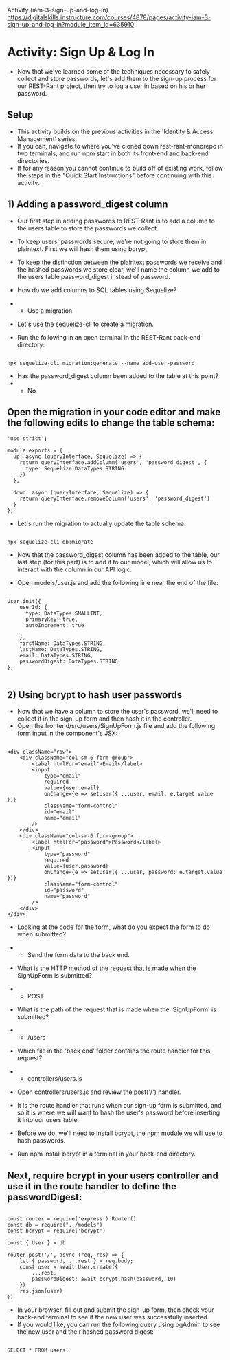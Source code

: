Activity (iam-3-sign-up-and-log-in)
https://digitalskills.instructure.com/courses/4878/pages/activity-iam-3-sign-up-and-log-in?module_item_id=635910

# Activity: Sign Up & Log In
* Now that we've learned some of the techniques necessary to safely collect and store passwords, let's add them to the sign-up process for our REST-Rant project, then try to log a user in based on his or her password.
## Setup
* This activity builds on the previous activities in the 'Identity & Access Management' series.
* If you can, navigate to where you've cloned down rest-rant-monorepo in two terminals, and run npm start in both its front-end and back-end directories.
* If for any reason you cannot continue to build off of existing work, follow the steps in the "Quick Start Instructions" before continuing with this activity.
## 1) Adding a password_digest column
* Our first step in adding passwords to REST-Rant is to add a column to the users table to store the passwords we collect.
* To keep users' passwords secure, we're not going to store them in plaintext. First we will hash them using bcrypt.
* To keep the distinction between the plaintext passwords we receive and the hashed passwords we store clear, we'll name the column we add to the users table password_digest instead of password.
* How do we add columns to SQL tables using Sequelize?
* * Use a migration

* Let's use the sequelize-cli to create a migration.
* Run the following in an open terminal in the REST-Rant back-end directory:

~~~

npx sequelize-cli migration:generate --name add-user-password

~~~

* Has the password_digest column been added to the table at this point?
* * No

## Open the migration in your code editor and make the following edits to change the table schema:

~~~
'use strict';

module.exports = {
  up: async (queryInterface, Sequelize) => {
    return queryInterface.addColumn('users', 'password_digest', {
      type: Sequelize.DataTypes.STRING
    })
  },

  down: async (queryInterface, Sequelize) => {
    return queryInterface.removeColumn('users', 'password_digest')
  }
};
~~~

* Let's run the migration to actually update the table schema:

~~~

npx sequelize-cli db:migrate

~~~

* Now that the password_digest column has been added to the table, our last step (for this part) is to add it to our model, which will allow us to interact with the column in our API logic.

* Open models/user.js and add the following line near the end of the file:

~~~
  
User.init({
    userId: {
      type: DataTypes.SMALLINT,
      primaryKey: true,
      autoIncrement: true

    },
    firstName: DataTypes.STRING,
    lastName: DataTypes.STRING,
    email: DataTypes.STRING,
    passwordDigest: DataTypes.STRING
},
  
~~~

## 2) Using bcrypt to hash user passwords

* Now that we have a column to store the user's password, we'll need to collect it in the sign-up form and then hash it in the controller.
* Open the frontend/src/users/SignUpForm.js file and add the following form input in the component's JSX:

~~~
  
<div className="row">
    <div className="col-sm-6 form-group">
        <label htmlFor="email">Email</label>
        <input
            type="email"
            required
            value={user.email}
            onChange={e => setUser({ ...user, email: e.target.value })}
            className="form-control"
            id="email"
            name="email"
        />
    </div>
    <div className="col-sm-6 form-group">
        <label htmlFor="password">Password</label>
        <input
            type="password"
            required
            value={user.password}
            onChange={e => setUser({ ...user, password: e.target.value })}
            className="form-control"
            id="password"
            name="password"
        />
    </div>
</div>  

~~~

* Looking at the code for the form, what do you expect the form to do when submitted?
* * Send the form data to the back end.

* What is the HTTP method of the request that is made when the SignUpForm is submitted?
* * POST

* What is the path of the request that is made when the 'SignUpForm' is submitted?
* * /users

* Which file in the 'back end' folder contains the route handler for this request?
* * controllers/users.js

* Open controllers/users.js and review the post('/') handler.
* It is the route handler that runs when our sign-up form is submitted, and so it is where we will want to hash the user's password before inserting it into our users table.
* Before we do, we'll need to install bcrypt, the npm module we will use to hash passwords.
* Run npm install bcrypt in a terminal in your back-end directory.

## Next, require bcrypt in your users controller and use it in the route handler to define the passwordDigest:

~~~

const router = require('express').Router()
const db = require("../models")
const bcrypt = require('bcrypt')

const { User } = db

router.post('/', async (req, res) => {
    let { password, ...rest } = req.body;
    const user = await User.create({ 
        ...rest, 
        passwordDigest: await bcrypt.hash(password, 10)
    })
    res.json(user)
})   

~~~

* In your browser, fill out and submit the sign-up form, then check your back-end terminal to see if the new user was successfully inserted.
* If you would like, you can run the following query using pgAdmin to see the new user and their hashed password digest:

~~~

SELECT * FROM users;

~~~